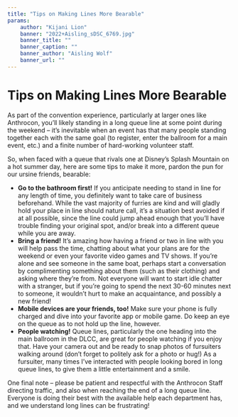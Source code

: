 ```yaml
---
title: "Tips on Making Lines More Bearable"
params:
    author: "Kijani Lion"
    banner: "2022+Aisling_sDSC_6769.jpg"
    banner_title: ""
    banner_caption: ""
    banner_author: "Aisling Wolf"
    banner_url: ""
---
```


# Tips on Making Lines More Bearable

As part of the convention experience, particularly at larger ones like Anthrocon, you’ll likely standing in a long queue line at some point during the weekend – it’s inevitable when an event has that many people standing together each with the same goal (to register, enter the ballroom for a main event, etc.) and a finite number of hard-working volunteer staff.

So, when faced with a queue that rivals one at Disney’s Splash Mountain on a hot summer day, here are some tips to make it more, pardon the pun for our ursine friends, bearable:

- **Go to the bathroom first!** If you anticipate needing to stand in line for any length of time, you definitely want to take care of business beforehand. While the vast majority of furries are kind and will gladly hold your place in line should nature call, it’s a situation best avoided if at all possible, since the line could jump ahead enough that you’ll have trouble finding your original spot, and/or break into a different queue while you are away.
- **Bring a friend!** It’s amazing how having a friend or two in line with you will help pass the time, chatting about what your plans are for the weekend or even your favorite video games and TV shows. If you’re alone and see someone in the same boat, perhaps start a conversation by complimenting something about them (such as their clothing) and asking where they’re from. Not everyone will want to start idle chatter with a stranger, but if you’re going to spend the next 30-60 minutes next to someone, it wouldn’t hurt to make an acquaintance, and possibly a new friend!
- **Mobile devices are your friends, too!** Make sure your phone is fully charged and dive into your favorite app or mobile game. Do keep an eye on the queue as to not hold up the line, however.
- **People watching!** Queue lines, particularly the one heading into the main ballroom in the DLCC, are great for people watching if you enjoy that. Have your camera out and be ready to snap photos of fursuiters walking around (don’t forget to politely ask for a photo or hug!) As a fursuiter, many times I’ve interacted with people looking bored in long queue lines, to give them a little entertainment and a smile.

One final note – please be patient and respectful with the Anthrocon Staff directing traffic, and also when reaching the end of a long queue line. Everyone is doing their best with the available help each department has, and we understand long lines can be frustrating!

